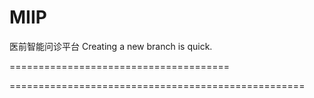 # MIIP
医前智能问诊平台
Creating a new branch is quick.

======================================


===================================================
